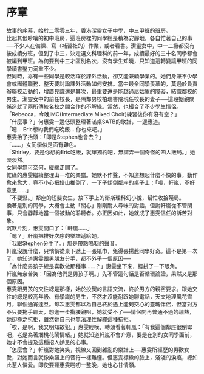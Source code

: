 # 序章

故事的序幕，始於二零零三年，香港潔靈女子中學，中三甲班的班房。  
比起其他吵嚷的初中班房，這班房裡的同學總是稍為安靜地，各自忙著自己的事──不少人在備課、寫（補習社的）作業，或者看書。潔靈女中，中一二級都沒有按成績分班，但到了中三，決定選文科理科的前一年，成績最好的三十名同學都會被編到甲班。為何要到中三才區別名次，沒有學生知曉，只知道這轉變讓甲班的同學讀書壓力沉重不少。  
但同時，亦有一些同學是較活躍於課外活動，卻又能兼顧學業的。她們身兼不少學會或團體職務，整天要討論課外活動如何安排。當中最令同學羨慕的，莫過於負責辦聯校活動的，增廣見識還是其次，最重要還是能越過尼姑庵的障礙，結識鄰校的男生。潔靈女中的前任校長，是隔鄰男校柏瑞書院現任校長的妻子──這段姻親關係造就了兩所傳統名校之間合作的不解緣。當然，也撮合了不少學生情侶。  
「Rebecca，今晚IMC\(Intermediate Mixed Choir\)練習後你有沒有空？」  
「什麼事？」何惠雯一邊低頭整理著滿桌SATB的歌譜，一邊應道。  
「嗯… Eric想約我們吃晚飯… 你也來吧。」  
惠雯抬了抬頭：「即是Stephen也會去？」  
「……」女同學似是面有難色。  
「Shirley，要是你想約Eric吃飯，就單獨約吧，無謂弄一個奇怪的四人飯局。」她淡淡然。  
女同學無可奈何，緩緩走開了。  
忙碌的惠雯繼續整理山一堆的樂譜。她默不作聲，不知道想起什麼不快的事，動作愈來愈大，竟不小心把譜山推倒了，一下子傾倒鄰座的桌子上：「噢，軒嵐，不好意思……」  
「不要緊。」鄰座的短髮女生，放下手上的衛斯理科幻小說，幫忙收拾殘局。  
換著是別的同學，大概會主動「關心」剛剛耐人尋味的對話，但謝軒嵐從不管閑事，只會靜靜地當一個被動的聆聽者。亦正因如此，她就成了惠雯信任的訴苦對象。  
沉默片刻，惠雯開口了：「軒嵐……」  
「嗯？」軒嵐把排好次序的樂譜遞給她。  
「我跟Stephen分手了。」那是帶點嗚咽的聲音。  
軒嵐沒說什麼，只悄悄從桌下遞上一張紙巾，免得張揚惹同學好奇。這不是第一次了，她知道惠雯跟男朋友分手，都不外乎一個原因──  
「為什麼男孩子總是喜歡做那種事……？」惠雯坐下來，輕拭了一下眼角。  
軒嵐無奈苦笑：「因為他們是男孩子啊。」先不管這句話是否循環論證，果然又是那個原因。  
惠雯跟男孩的交往總是那樣，始於投契的言語交流，終於男方的親密要求。跟她交往的總是較高年級、有學識的男生，不然才沒能耐跟她聊電話，天文地理風花雪月，聊個通宵達旦。每次惠雯都以為自己終於遇上能夠交心的靈魂伴侶，但當對方不只要拖手聊天，想進一步攬腰親咀，她就受不了──情侶間再普通不過的親熱，她卻極之抗拒，雖然她自己也無法理性解釋這種抗拒。  
「唉，是啊，我又明知故犯。」惠雯輕嘆，轉頭看著軒嵐：「有我這個鄰座很倒霉吧，老是為著爛桃花鬧情緒。」她就知道軒嵐不會介意，要是在別的女同學面前，她才不會提及這種招人妒忌的心事。  
「怎麼會？」軒嵐對她笑笑，視線又回到雜亂的樂譜上──惠雯所經歷的男歡女愛，對她而言就像樂譜上的音符一樣難懂。但惠雯標緻的臉上，淺淺的淚痕，總如此惹人憐愛。即使要聽惠雯嘮叨一整晚，她也心甘情願。

